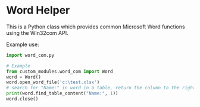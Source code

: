 # Word Helper
This is a Python class which provides common Microsoft Word functions using the Win32com API.

Example use:
```python
import word_com.py

# Example
from custom_modules.word_com import Word
word = Word()
word.open_word_file('c:\test.xlsx')
# search for "Name:" in word in a table, return the column to the right
print(word.find_table_content("Name:", 1))
word.close()

```